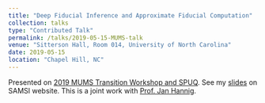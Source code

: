 ```yaml
---
title: "Deep Fiducial Inference and Approximate Fiducial Computation"
collection: talks
type: "Contributed Talk"
permalink: /talks/2019-05-15-MUMS-talk
venue: "Sitterson Hall, Room 014, University of North Carolina"
date: 2019-05-15
location: "Chapel Hill, NC"
---
```


Presented on [2019 MUMS Transition Workshop and SPUQ](https://www.samsi.info/programs-and-activities/year-long-research-programs/model-uncertainty-mathematical-statistical-mums/mums-transition-workshop-and-spuq-may-14-17-2019/).
See my [slides](https://www.samsi.info/news-and-media/mums-transition-spuq-workshop-gang-li-may-15-2019/) on SAMSI website.
This is a joint work with [Prof. Jan Hannig](https://hannig.cloudapps.unc.edu/).
